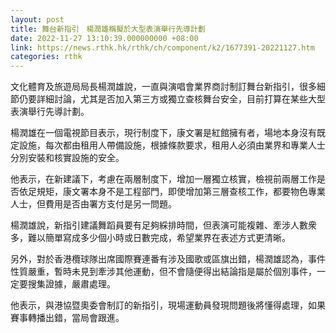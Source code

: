 ```yaml
---
layout: post
title: 舞台新指引　楊潤雄稱擬於大型表演舉行先導計劃
date: 2022-11-27 13:10:39.000000000 +08:00
link: https://news.rthk.hk/rthk/ch/component/k2/1677391-20221127.htm
categories: rthk
---
```


文化體育及旅遊局局長楊潤雄說，一直與演唱會業界商討制訂舞台新指引，很多細節仍要詳細討論，尤其是否加入第三方或獨立查核舞台安全，目前打算在某些大型表演舉行先導計劃。

楊潤雄在一個電視節目表示，現行制度下，康文署是紅館擁有者，場地本身沒有既定設施，每次都由租用人帶備設施，根據條款要求，租用人必須由業界和專業人士分別安裝和核實設施的安全。

他表示，在新建議下，考慮在兩層制度下，增加一層獨立核實，檢視前兩層工作是否依足規矩，康文署本身不是工程部門，即使增加第三層查核工作，都要物色專業人士，但費用是否由署方支付是另一問題。

楊潤雄說，新指引建議舞蹈員要有足夠綵排時間，但表演可能複雜、牽涉人數衆多，難以簡單寫成多少個小時或日數完成，希望業界在表述方式更清晰。

另外，對於香港欖球隊出席國際賽連番有涉及國歌或區旗出錯，楊潤雄認為，事件性質嚴重，暫時未見到牽涉其他運動，但不會隨便得出結論指是屬於個別事件，一定要搜集證據，嚴肅處理。

他表示，與港協暨奧委會制訂的新指引，現場運動員發現問題後將懂得處理，如果賽事轉播出錯，當局會跟進。

